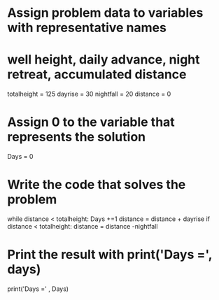 # Assign problem data to variables with representative names
# well height, daily advance, night retreat, accumulated distance
totalheight = 125
dayrise = 30
nightfall = 20
distance = 0

# Assign 0 to the variable that represents the solution
Days = 0

# Write the code that solves the problem
while distance < totalheight:
    Days +=1
    distance = distance + dayrise
    if distance < totalheight:
        distance = distance -nightfall

# Print the result with print('Days =', days)
print('Days =' , Days)